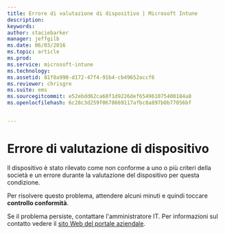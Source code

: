 ```yaml
---
title: Errore di valutazione di dispositivo | Microsoft Intune
description: 
keywords: 
author: staciebarker
manager: jeffgilb
ms.date: 06/03/2016
ms.topic: article
ms.prod: 
ms.service: microsoft-intune
ms.technology: 
ms.assetid: 81f8a990-d172-47f4-91b4-cb49652accf6
ms.reviewer: chrisgre
ms.suite: ems
ms.sourcegitcommit: e52ebdd62ca68f1d9226def654961075400184a8
ms.openlocfilehash: 6c28c3d259f0678669117afbc8a897b0b77056bf


---
```



# Errore di valutazione di dispositivo
Il dispositivo è stato rilevato come non conforme a uno o più criteri della società e un errore durante la valutazione del dispositivo per questa condizione.

Per risolvere questo problema, attendere alcuni minuti e quindi toccare **controllo conformità**.

Se il problema persiste, contattare l'amministratore IT. Per informazioni sul contatto vedere il [sito Web del portale aziendale](http://portal.manage.microsoft.com).




<!--HONumber=Jun16_HO4-->



